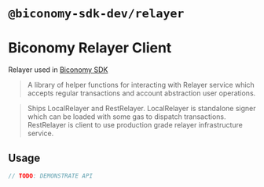 # `@biconomy-sdk-dev/relayer`

# Biconomy Relayer Client

Relayer used in [Biconomy SDK](https://github.com/bcnmy/biconomy-client-sdk)

> A library of helper functions for interacting with Relayer service which accepts regular transactions and account abstraction user operations.

> Ships LocalRelayer and RestRelayer. LocalRelayer is standalone signer which can be loaded with some gas to dispatch transactions. RestRelayer is client to use production grade relayer infrastructure service. 

## Usage

```typescript
// TODO: DEMONSTRATE API
```
